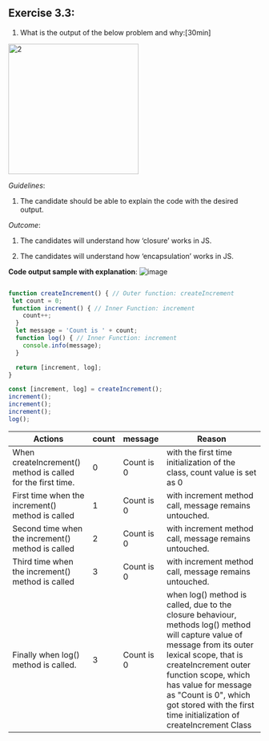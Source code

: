 ## Exercise 3.3:

1. What is the output of the below problem and why:[30min]

<img width="260" alt="2" src="https://user-images.githubusercontent.com/9669308/213871260-201b09d3-0dd7-4fcd-a766-786eda598e4f.PNG">

*Guidelines*:

1. The candidate should be able to explain the code with the desired output.

*Outcome*:

1. The candidates will understand how ‘closure’ works in JS.
 
2. The candidates will understand how ‘encapsulation’ works in JS.

**Code output sample with explanation**:
![image](https://user-images.githubusercontent.com/9669308/213878805-965d007a-72b9-4ae8-a38e-21b8e6f45915.png)
```js

function createIncrement() { // Outer function: createIncrement
 let count = 0; 
 function increment() { // Inner Function: increment
    count++;
  }
  let message = 'Count is ' + count;
  function log() { // Inner Function: increment
    console.info(message);
  }

  return [increment, log];
}

const [increment, log] = createIncrement();
increment();
increment();
increment();
log();

```
<html>
<body>
<!--StartFragment--><google-sheets-html-origin><!--td {border: 1px solid #cccccc;}br {mso-data-placement:same-cell;}-->

Actions | count | message | Reason
-- | -- | -- | --
When createIncrement() method is called for the first time. | 0 | Count is 0 | with the first time initialization of the class, count value is set as 0
First time when the increment() method is called | 1 | Count is 0 | with increment method call, message remains untouched.
Second time when the increment() method is called | 2 | Count is 0 | with increment method call, message remains untouched.
Third time when the increment() method is called | 3 | Count is 0 | with increment method call, message remains untouched.
Finally when log() method is called. | 3 | Count is 0 | when log() method is called, due to the closure behaviour, methods log() method will capture value of message from its outer lexical scope, that is createIncrement outer function scope, which has value for message as "Count is 0", which got stored with the first time initialization of createIncrement Class

<!--EndFragment-->
</body>
</html>

